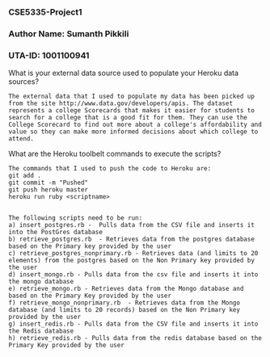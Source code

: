### CSE5335-Project1
### Author Name: Sumanth Pikkili
### UTA-ID: 1001100941


What is your external data source used to populate your Heroku data sources?

    The external data that I used to populate my data has been picked up from the site http://www.data.gov/developers/apis. The dataset represents a college Scorecards that makes it easier for students to search for a college that is a good fit for them. They can use the College Scorecard to find out more about a college's affordability and value so they can make more informed decisions about which college to attend. 
    

What are the Heroku toolbelt commands to execute the scripts?

    The commands that I used to push the code to Heroku are:
    git add .
    git commit -m "Pushed"
    git push heroku master
    heroku run ruby <scriptname>


    The following scripts need to be run:
    a) insert_postgres.rb -  Pulls data from the CSV file and inserts it into the PostGres database
    b) retrieve_postgres.rb  - Retrieves data from the postgres database based on the Primary key provided by the user
    c) retrieve_postgres_nonprimary.rb - Retrieves data (and limits to 20 elements) from the postgres based on the Non Primary key provided by the user
    d) insert_mongo.rb - Pulls data from the csv file and inserts it into the mongo database
    e) retrieve_mongo.rb - Retrieves data from the Mongo database and based on the Primary Key provided by the user
    f) retrieve_mongo_nonprimary.rb  - Retrieves data from the Mongo database (and limits to 20 records) based on the Non Primary key provided by the user
    g) insert_redis.rb - Pulls data from the CSV file and inserts it into the Redis database
    h) retrieve_redis.rb - Pulls data from the redis database based on the Primary Key provided by the user
